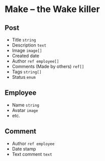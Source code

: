 # Make – the Wake killer

## Post
- Title `string`
- Description `text`
- Image `image[]`
- Created date
- Author `ref employee[]`
- Comments (Made by others) `ref[]`
- Tags `string[]`
- Status `enum`

## Employee
  - Name `string`
  - Avatar `image`
  - etc.

## Comment
  - Author `ref employee`
  - Date stamp
  - Text comment `text`
